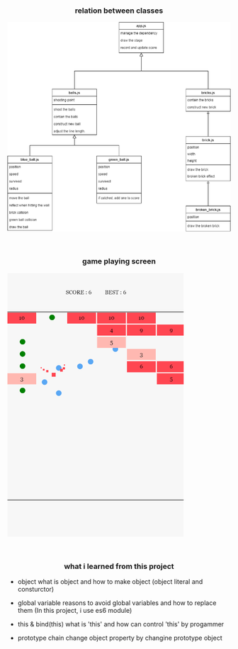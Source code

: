 <h3 align="center">relation between classes</h3>

![image](https://github.com/ji-seung-ryu/swipe-game/blob/main/swipe.drawio.png)

<br>

<h3 align="center">game playing screen</h3>

![image](https://github.com/ji-seung-ryu/swipe-game/blob/main/capture1.png)

<br>

<h3 align="center"> what i learned from this project</h3>

* object
what is object and how to make object (object literal and consturctor)

* global variable
reasons to avoid global variables and how to replace them (In this project, i use es6 module)

* this & bind(this)
what is 'this' and how can control 'this' by progammer

* prototype chain
change object property by changine prototype object 



